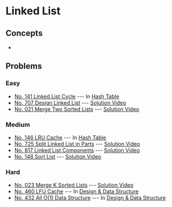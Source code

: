# Linked List

## Concepts
* 

## Problems

### Easy

* [No. 141 Linked List Cycle](../HashTable/141_LinkedListCycle.py) --- In [Hash Table](../HashTable)
* [No. 707 Design Linked List](./707_DesignLinkedList.py) --- [Solution Video](https://www.youtube.com/watch?v=y1_lFSkQNDc&list=PLLuMmzMTgVK6a-2aAwPieEIIuIJY6JTSq&index=3)
* [No. 021 Merge Two Sorted Lists](./021_Merge2SortedLists.py) --- [Solution Video](https://www.youtube.com/watch?v=qckKEYP9bBA&list=PLLuMmzMTgVK6a-2aAwPieEIIuIJY6JTSq&index=2)

### Medium

* [No. 146 LRU Cache](../HashTable/146_LRUcache.py) --- In [Hash Table](../HashTable)
* [No. 725 Split Linked List in Parts](./725_SplitLinkedList.py) --- [Solution Video](https://www.youtube.com/watch?v=fk8JTWhM-4U&list=PLLuMmzMTgVK6a-2aAwPieEIIuIJY6JTSq&index=7)
* [No. 817 Linked List Components](./817_LinkedListComponents.py) --- [Solution Video](https://www.youtube.com/watch?v=y1_lFSkQNDc&list=PLLuMmzMTgVK6a-2aAwPieEIIuIJY6JTSq&index=5)
* [No. 148 Sort List](./148_SortList.py) --- [Solution Video](https://www.youtube.com/watch?v=y1_lFSkQNDc&list=PLLuMmzMTgVK6a-2aAwPieEIIuIJY6JTSq&index=4)

### Hard

* [No. 023 Merge K Sorted Lists](./023_MergeKSortedLists.py) --- [Solution Video](https://www.youtube.com/watch?v=qckKEYP9bBA&list=PLLuMmzMTgVK6a-2aAwPieEIIuIJY6JTSq&index=1)
* [No. 460 LFU Cache](../Design_DataStructure/460_LFUcache.py) --- In [Design & Data Structure](../Design_DataStructure)
* [No. 432 All O(1) Data Structure](../Design_DataStructure/432_AllOneDS.py) --- In [Design & Data Structure](../Design_DataStructure)